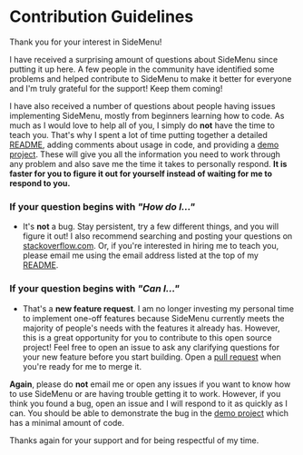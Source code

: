 # Contribution Guidelines

Thank you for your interest in SideMenu!

I have received a surprising amount of questions about SideMenu since putting it up here. A few people in the community have identified some problems and helped contribute to SideMenu to make it better for everyone and I'm truly grateful for the support! Keep them coming!

I have also received a number of questions about people having issues implementing SideMenu, mostly from beginners learning how to code. As much as I would love to help all of you, I simply do **not** have the time to teach you. That's why I spent a lot of time putting together a detailed [README](https://github.com/jonkykong/SideMenu/blob/master/README.md), adding comments about usage in code, and providing a [demo project](https://github.com/jonkykong/SideMenu/tree/master/Example). These will give you all the information you need to work through any problem and also save me the time it takes to personally respond. **It is faster for you to figure it out for yourself instead of waiting for me to respond to you.**

### If your question begins with _"How do I..."_
- It's **not** a bug. Stay persistent, try a few different things, and you will figure it out! I also recommend searching and posting your questions on [stackoverflow.com](stackoverflow.com). Or, if you're interested in hiring me to teach you, please email me using the email address listed at the top of my [README](https://github.com/jonkykong/SideMenu/blob/master/README.md).

### If your question begins with _"Can I..."_
- That's a **new feature request**. I am no longer investing my personal time to implement one-off features because SideMenu currently meets the majority of people's needs with the features it already has. However, this is a great opportunity for you to contribute to this open source project! Feel free to open an issue to ask any clarifying questions for your new feature before you start building. Open a [pull request](https://github.com/jonkykong/SideMenu/pull/new/master) when you're ready for me to merge it.

**Again**, please do **not** email me or open any issues if you want to know how to use SideMenu or are having trouble getting it to work. However, if you think you found a bug, open an issue and I will respond to it as quickly as I can. You should be able to demonstrate the bug in the [demo project](https://github.com/jonkykong/SideMenu/tree/master/Example) which has a minimal amount of code.

Thanks again for your support and for being respectful of my time.

